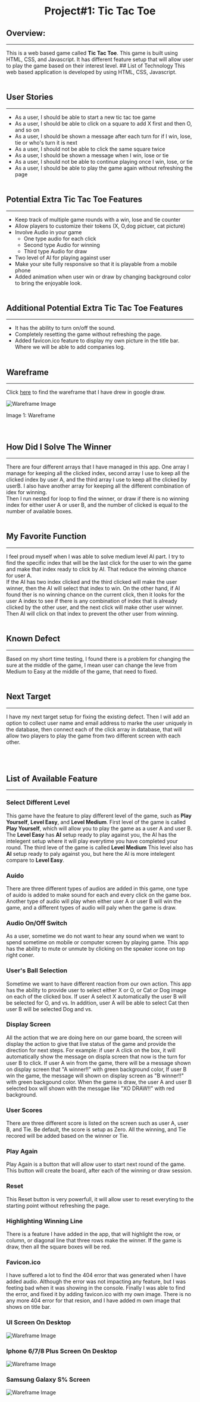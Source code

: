 # <center>Project#1: Tic Tac Toe </center>
## Overview: 
<hr>
This is a web based game called <b>Tic Tac Toe</b>. This game is built using HTML, CSS, and Javascript. It has different feature setup that will allow user to play the game based on their interest level.   
## List of Technology
This web based application is developed by using HTML, CSS, Javascript. <br><br>

## User Stories
<hr>

* As a user, I should be able to start a new tic tac toe game
* As a user, I should be able to click on a square to add X first and then O, and so on
* As a user, I should be shown a message after each turn for if I win, lose, tie or who's turn it is next
* As a user, I should not be able to click the same square twice
* As a user, I should be shown a message when I win, lose or tie
* As a user, I should not be able to continue playing once I win, lose, or tie
* As a user, I should be able to play the game again without refreshing the page
<br><br>

## Potential Extra Tic Tac Toe Features
<hr>

 * Keep track of multiple game rounds with a win, lose and tie counter
 * Allow players to customize their tokens (X, O,dog pictuer, cat picture)
 * Involve Audio in your game
    * One type audio for each click
    * Second type Audio for winning
    * Third type Audio for draw
 * Two level of AI for playing against user 
 * Make your site fully responsive so that it is playable from a mobile phone
* Added animation when user win or draw by changing background color to bring the enjoyable look. 
<br><br>

 ## Additional Potential Extra Tic Tac Toe Features
 <hr>
 
* It has the ability to turn on/off the sound.
* Completely resetting the game without refreshing the page.
* Added favicon.ico feature to display my own picture in the title bar. Where we will be able to add companies log. 
<br><br>

## Wareframe
<hr>
 Click <a href="https://docs.google.com/drawings/d/1smcYsMxWf0JbEK6ZU2w4Gp5cHjETjmAsD5_-7CBTE_k/edit">here</a>
  to find the wareframe that I have drew in google draw. 

  ![Wareframe Image](images/ware_frame.png)
  
  Image 1: Wareframe<br>
<br><br>

## How Did I Solve The Winner
<hr>
There are four different arrays that I have managed in this app. One array I manage for keeping all the clicked index, second array I use to keep all the clicked index by user A, and the third array I use to keep all the clicked by userB. I also have another array for keeping all the different combination of idex for winning.<br>
Then I run nested for loop to find the winner, or draw if there is no winning index for either user A or user B, and the number of clicked is equal to the number of available boxes.  
<br><br>

## My Favorite Function
<hr>
 I feel proud myself when I was able to solve medium level AI part. I try to find the specific index that will be the last click for the user to win the game and make that index ready to click by AI. That reduce the winning chance for user A. 
 <br>If the AI has two index clicked and the third clicked will make the user winner, then the AI will select that index to win. On the other hand, if AI found ther is no winning chance on the current click, then it looks for the user A index to see if there is any combination of index  that is already clicked by the other user, and the next click will make other user winner. Then AI will click on that index to prevent the other user from winning. 
<br><br> 

 ## Known Defect
 <hr>
Based on my short time testing, I found there is a problem for changing the sure at the middle of the game, I mean user can change the leve from Medium to Easy at the middle of the game, that need to fixed. 
 <br><br>

 ## Next Target
<hr>
I have my next target setup for fixing the existing defect. Then I will add an option to collect user name and email address to marke the user uniquely in the database, then connect each of the click array in database, that will allow two players to play the game from two different screen with each other.

 <br><br>
## List of Available Feature
<hr>

### Select Different Level
 This game have the feature to play different level of the game, such as <b>Play Yourself</b>, <b>Level Easy</b>, and <b>Level Medium</b>. First level of the game is called <b>Play Yourself</b>, which will allow you to play the game as a user A and user B. The <b>Level Easy</b> has <b>AI</b> setup ready to play against you, the AI has the intelegent setup where it will play everytime you have completed your round. The third leve of the game is called <b>Level Medium</b> This level also has <b>AI</b> setup ready to paly against you, but here the AI is more intelegent compare to <b>Level Easy</b>. 
 ### Auido
 There are three different types of audios are added in this game, one type of auido is added to make sound for each and every click on the game box. Another type of audio will play when either user A or user B will win the game, and a different types of audio will paly when the game is draw. 
### Audio On/Off Switch
As a user, sometime we do not want to hear any sound when we want to spend sometime on mobile or computer screen by playing game. This app has the ability to mute or unmute by clicking on the speaker icone on top right coner.
### User's Ball Selection
Sometime we want to have different reaction from our own action. This app has the ability to provide user to select either X or O, or Cat or Dog image on each of the clicked box. If user A select X automatically the user B will be selected for O, and vs. In addition, user A will be able to select Cat then user B will be selected Dog and vs. 
### Display Screen
All the action that we are doing here on our game board, the screen will display the action to give that live status of the game and provide the direction for next steps. For example: if user A click on the box, it will automatically show the message on displa screen that now is the turn for user B to click. If user A win from the game, there will be a message shown on display screen that "A winner!!" with green background color, If user B win the game, the message will shown on display screen as "B winner!!" with green backgound color. When the game is draw, the user A and user B selected box will shown with the messgae like "XO DRAW!!" with red background.    
### User Scores 
There are three different score is listed on the screen such as user A, user B, and Tie. Be default, the score is setup as Zero. All the winning, and Tie recored will be added based on the winner or Tie. 
### Play Again
Play Again is a button that will allow user to start next round of the game. This button will create the board, after each of the winning or draw session. 
### Reset
This Reset button is very powerfull, it will allow user to reset everyting to the starting point without refreshing the page.

### Highlighting Winning Line
There is a feature I have added in the app, that will highlight the row, or column, or diagonal line that three rows make the winner. If the game is draw, then all the square boxes will be red. 

### Favicon.ico
I have suffered a lot to find the 404 error that was generated when I have added audio. Although the error was not impacting any feature, but I was feeting bad when it was showing in the console. Finally I was able to find the error, and fixed it by adding favicon.ico with my own image. There is no any more 404 error for that resion, and I have added m own image that shows on title bar.  


### UI Screen On Desktop

![Wareframe Image](images/desktop.png)

### Iphone 6/7/8 Plus Screen On Desktop
![Wareframe Image](images/iphone.png)

### Samsung Galaxy S% Screen
![Wareframe Image](images/galaxys5.png)